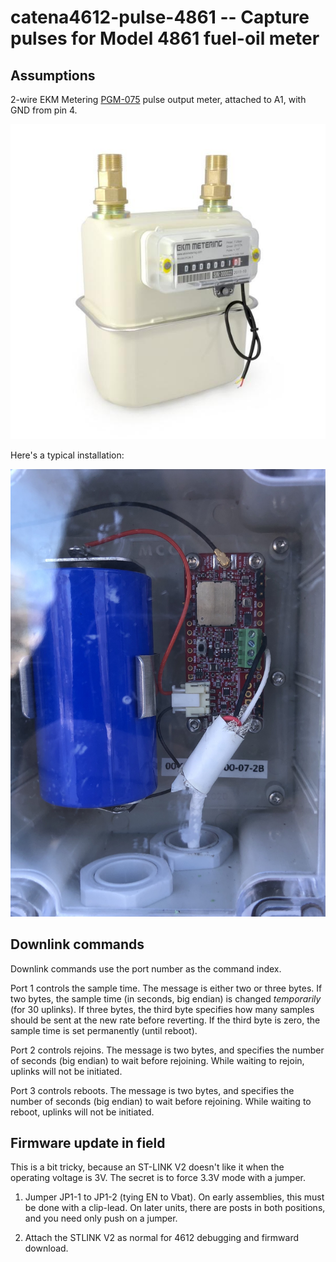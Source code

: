 # catena4612-pulse-4861 -- Capture pulses for Model 4861 fuel-oil meter

## Assumptions

2-wire EKM Metering [PGM-075](https://www.ekmmetering.com/collections/gas-meters/products/3-4-pulse-output-gas-meter) pulse output meter, attached to A1, with GND from pin 4.

![Image of meter](assets/ekm-pgm-075-meter.jpg)

Here's a typical installation:

![Image of 4861 installed](assets/model4861-installed.jpg)

## Downlink commands

Downlink commands use the port number as the command index.

Port 1 controls the sample time. The message is either two or three bytes. If two bytes, the sample time (in seconds, big endian) is changed *temporarily* (for 30 uplinks). If three bytes, the third byte specifies how many samples should be sent at the new rate before reverting. If the third byte is zero, the sample time is set permanently (until reboot).

Port 2 controls rejoins. The message is two bytes, and specifies the number of seconds (big endian) to wait before rejoining. While waiting to rejoin, uplinks will not be initiated.

Port 3 controls reboots. The message is two bytes, and specifies the number of seconds (big endian) to wait before rejoining. While waiting to reboot, uplinks will not be initiated.

## Firmware update in field

This is a bit tricky, because an ST-LINK V2 doesn't like it when the operating voltage is 3V. The secret is to force 3.3V mode with a jumper.

1. Jumper JP1-1 to JP1-2 (tying EN to Vbat).  On early assemblies, this must be done with a clip-lead. On later units, there are posts in both positions, and you need only push on a jumper.

2. Attach the STLINK V2 as normal for 4612 debugging and firmward download.
